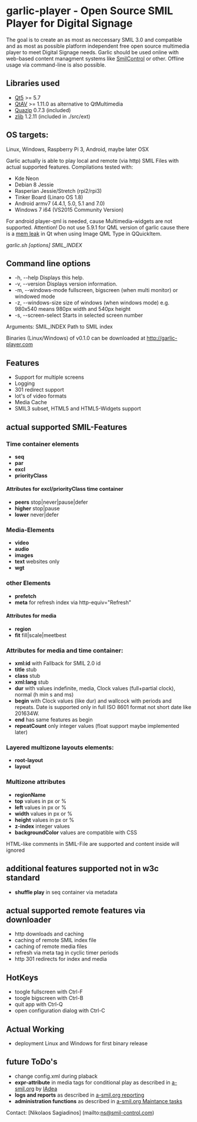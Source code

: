 # garlic-player - Open Source SMIL Player for Digital Signage

The goal is to create an as most as neccessary SMIL 3.0 and compatible and as most as possible platform independent free open source multimedia player to meet Digital Signage needs.
Garlic should be used online with web-based content managment systems like [SmilControl](https://smil-control.com) or other.
Offline usage via command-line is also possible.

## Libraries used
 - [Qt5](https://www.qt.io) >= 5.7
 - [QtAV](http://www.qtav.org) >= 1.11.0 as alternative to QtMultimedia
 - [Quazip](http://quazip.sourceforge.net) 0.7.3 (included)
 - [zlib](https://zlib.net) 1.2.11 (included in ./src/ext)

## OS targets:

Linux, Windows, Raspberry Pi 3, Android, maybe later OSX

Garlic actually is able to play local and remote (via http) SMIL Files with actual supported features.
Compilations tested with:
 - Kde Neon
 - Debian 8 Jessie
 - Rasperian Jessie/Stretch (rpi2/rpi3)
 - Tinker Board (Linaro OS 1.8) 
 - Android armv7 (4.4.1, 5.0, 5.1 and 7.0)
 - Windows 7 i64 (VS2015 Community Version)

For android player-qml is needed, cause Multimedia-widgets are not supported. Attention! Do not use 5.9.1 for QML version of garlic cause there is a [mem leak](https://bugreports.qt.io/browse/QTBUG-61754) in Qt when using Image QML Type in QQuickItem.

*garlic.sh [options] SMIL_INDEX*

## Command line options
 - -h, --help          Displays this help.
 - -v, --version       Displays version information.
 - -m, --windows-mode  fullscreen, bigscreen (when multi monitor) or windowed mode
 - -z, --windows-size  size of windows (when windows mode) e.g. 980x540 means 980px width and 540px height
 - -s, --screen-select Starts in selected screen number

Arguments:
SMIL_INDEX        Path to SMIL index

Binaries (Linux/Windows) of v0.1.0 can be downloaded at http://garlic-player.com

## Features
 - Support for multiple screens
 - Logging
 - 301 redirect support
 - lot's of video formats 
 - Media Cache
 - SMIL3 subset, HTML5 and HTML5-Widgets support

## actual supported SMIL-Features

### Time container elements
- **seq**
- **par**
- **excl**
- **priorityClass**

#### Attributes for excl/priorityClass time container
- **peers** stop|never|pause|defer
- **higher** stop|pause
- **lower** never|defer

### Media-Elements
- **video**
- **audio**
- **images**
- **text** websites only
- **wgt** 

### other Elements
- **prefetch**
- **meta** for refresh index via http-equiv="Refresh"

#### Attributes for media
- **region**
- **fit** fill|scale|meetbest

### Attributes for media and time container:
- **xml:id** with Fallback for SMIL 2.0 id
- **title** stub
- **class** stub
- **xml:lang** stub
- **dur** with values indefinite, media, Clock values (full+partial clock),  normal (h min s and ms)
- **begin** with Clock values (like dur) and wallcock with periods and repeats. Date is supported only in full ISO 8601 format not short date like 201634W.
- **end** has same features as begin
- **repeatCount** only integer values (float support maybe implemented later)

### Layered multizone layouts elements:
- **root-layout**
- **layout**

### Multizone attributes
- **regionName**
- **top** values in px or %
- **left** values in px or %
- **width** values in px or %
- **height** values in px or %
- **z-index** integer values
- **backgroundColor** values are compatible with CSS

<!-- -->  HTML-like comments in SMIL-File are supported and content inside will ignored

## additional features supported not in w3c standard
- **shuffle play** in seq container via metadata

## actual supported remote features via downloader
- http downloads and caching
- caching of remote SMIL index file
- caching of remote media files
- refresh via meta tag in cyclic timer periods
- http 301 redirects for index and media

## HotKeys
- toogle fullscreen with Ctrl-F
- toogle bigscreen with Ctrl-B
- quit app with Ctrl-Q
- open configuration dialog with Ctrl-C

## Actual Working
- deployment Linux and Windows for first binary release

## future ToDo's
- change config.xml during plaback
- **expr-attribute** in media tags for conditional play as described in [a-smil.org](http://www.a-smil.org/index.php/Conditional_play) by [IAdea](http://www.iadea.com/)
- **logs and reports** as described in [a-smil.org reporting](http://www.a-smil.org/index.php/Reporting)
- **administration functions** as described in [a-smil.org Maintance tasks](http://www.a-smil.org/index.php/Maintenance_tasks)

Contact: [Nikolaos Sagiadinos] (mailto:ns@smil-control.com)

